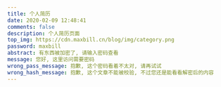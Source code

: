 ```yaml
---
title: 个人简历
date: 2020-02-09 12:48:41
comments: false
description: 个人简历页面
top_img: https://cdn.maxbill.cn/blog/img/category.png
password: maxbill
abstract: 有东西被加密了, 请输入密码查看
message: 您好, 这里访问需要密码
wrong_pass_message: 抱歉, 这个密码看着不太对, 请再试试
wrong_hash_message: 抱歉, 这个文章不能被校验, 不过您还是能看看解密后的内容
---
```

